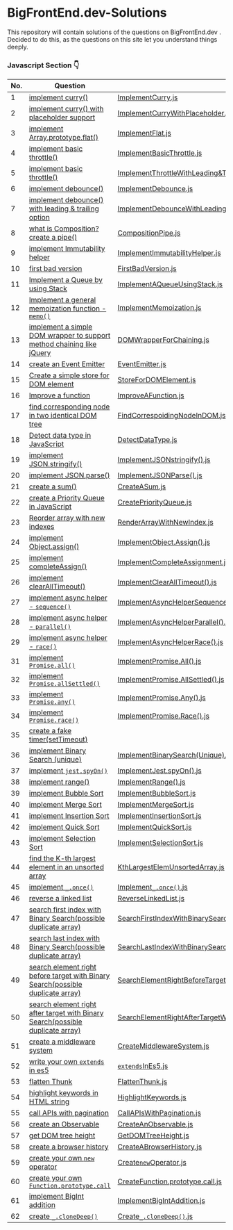 # BigFrontEnd.dev-Solutions
This repository will contain solutions of the questions on BigFrontEnd.dev . Decided to do this, as the questions on this site let you understand things deeply.

### Javascript Section 👇

| No. | Question | Solution  
|--| ------- | ------ |  
|1|[implement curry()](https://bigfrontend.dev/problem/implement-curry)| [ImplementCurry.js](ImplementCurry.js) 
|2|[implement curry() with placeholder support](https://bigfrontend.dev/problem/implement-curry-with-placeholder)| [ImplementCurryWithPlaceholder.js](ImplementCurryWithPlaceholder.js) 
|3|[implement Array.prototype.flat()](https://bigfrontend.dev/problem/implement-Array-prototype.flat)| [ImplementFlat.js](ImplementFlat.js) 
|4|[implement basic throttle()](https://bigfrontend.dev/problem/implement-basic-throttle)| [ImplementBasicThrottle.js](ImplementBasicThrottle.js)
|5|[implement basic throttle()](https://bigfrontend.dev/problem/implement-throttle-with-leading-and-trailing-option)| [ImplementThrottleWithLeading&TrailingOption.js](ImplementThrottleWithLeading&TrailingOption.js)
|6|[implement debounce()](https://bigfrontend.dev/problem/implement-throttle-with-leading-and-trailing-option)| [ImplementDebounce.js](ImplementDebounce.js)
|7|[implement debounce() with leading & trailing option](https://bigfrontend.dev/problem/implement-throttle-with-leading-and-trailing-option)| [ImplementDebounceWithLeadingTrailingOption.js](ImplementDebounceWithLeadingTrailingOption.js)
|8|[what is Composition? create a pipe()](https://bigfrontend.dev/problem/what-is-composition-create-a-pipe)|[CompositionPipe.js](CompositionPipe.js)
|9|[implement Immutability helper](https://bigfrontend.dev/problem/implement-Immutability-helper)|[ImplementImmutabilityHelper.js](ImplementImmutabilityHelper.js)
|10|[first bad version](https://bigfrontend.dev/problem/first-bad-version)|[FirstBadVersion.js](FirstBadVersion.js)
|11|[Implement a Queue by using Stack](https://bigfrontend.dev/problem/implement-a-queue-by-using-stack)|[ImplementAQueueUsingStack.js](ImplementAQueueUsingStack.js)
|12|[Implement a general memoization function - `memo()`](https://bigfrontend.dev/problem/implement-general-memoization-function)|[ImplementMemoization.js](ImplementMemoization.js)
|13|[implement a simple DOM wrapper to support method chaining like jQuery](https://bigfrontend.dev/problem/implement-a-simple-DOM-wrapper-to-support-method-chaining-like-jQuery)|[DOMWrapperForChaining.js](DOMWrapperForChaining.js)
|14|[create an Event Emitter](https://bigfrontend.dev/problem/create-an-Event-Emitter)|[EventEmitter.js](EventEmitter.js)
|15|[Create a simple store for DOM element](https://bigfrontend.dev/problem/create-a-simple-store-for-DOM-node)|[StoreForDOMElement.js](StoreForDOMElement.js)
|16|[Improve a function](https://bigfrontend.dev/problem/improve-a-function)|[ImproveAFunction.js](ImproveAFunction.js)
|17|[find corresponding node in two identical DOM tree](https://bigfrontend.dev/problem/find-corresponding-node-in-two-identical-DOM-tree)|[FindCorrespoidingNodeInDOM.js](FindCorrespoidingNodeInDOM.js)
|18|[Detect data type in JavaScript](https://bigfrontend.dev/problem/detect-data-type-in-JavaScript)|[DetectDataType.js](DetectDataType.js)
|19|[implement JSON.stringify()](https://bigfrontend.dev/problem/implement-JSON-stringify)|[ImplementJSONstringify().js](ImplementJSONstringify().js)
|20|[implement JSON.parse()](https://bigfrontend.dev/problem/implement-JSON-parse)|[ImplementJSONParse().js](ImplementJSONParse().js)
|21|[create a sum()](https://bigfrontend.dev/problem/create-a-sum)|[CreateASum.js](CreateASum.js)
|22|[create a Priority Queue in JavaScript](https://bigfrontend.dev/problem/create-a-priority-queue-in-JavaScript)|[CreatePriorityQueue.js](CreatePriorityQueue.js)
|23|[Reorder array with new indexes](https://bigfrontend.dev/problem/reorder-array-with-new-indexes)|[RenderArrayWithNewIndex.js](RenderArrayWithNewIndex.js)
|24|[implement Object.assign()](https://bigfrontend.dev/problem/implement-object-assign)|[ImplementObject.Assign().js](ImplementObject.Assign().js)
|25|[implement completeAssign()](https://bigfrontend.dev/problem/implement-completeAssign)|[ImplementCompleteAssignment.js](ImplementCompleteAssignment.js)
|26|[implement clearAllTimeout()](https://bigfrontend.dev/problem/implement-clearAllTimeout)|[ImplementClearAllTimeout().js](ImplementClearAllTimeout().js)
|27|[implement async helper - `sequence()`](https://bigfrontend.dev/problem/implement-async-helper-sequence)|[ImplementAsyncHelperSequence().js](ImplementAsyncHelperSequence().js)
|28|[implement async helper - `parallel()`](https://bigfrontend.dev/problem/implement-async-helper-parallel)|[ImplementAsyncHelperParallel().js](ImplementAsyncHelperParallel().js)
|29|[implement async helper - `race()`](https://bigfrontend.dev/problem/implement-async-helper-race)|[ImplementAsyncHelperRace().js](ImplementAsyncHelperRace().js)
|31|[implement `Promise.all()`](https://bigfrontend.dev/problem/implement-Promise-all)|[ImplementPromise.All().js](ImplementPromise.All().js)
|32|[implement `Promise.allSettled()`](https://bigfrontend.dev/problem/implement-Promise-allSettled)|[ImplementPromise.AllSettled().js](ImplementPromise.AllSettled().js)
|33|[implement `Promise.any()`](https://bigfrontend.dev/problem/implement-Promise-any)|[ImplementPromise.Any().js](ImplementPromise.Any().js)
|34|[implement `Promise.race()`](https://bigfrontend.dev/problem/implement-Promise-race)|[ImplementPromise.Race().js](ImplementPromise.Race().js)
|35|[create a fake timer(setTimeout)](https://bigfrontend.dev/problem/create-a-fake-timer)|[]()
|36|[implement Binary Search (unique)](https://bigfrontend.dev/problem/implement-Binary-Search-Unique)|[ImplementBinarySearch(Unique).js](ImplementBinarySearch(Unique).js)
|37|[implement `jest.spyOn()`](https://bigfrontend.dev/problem/implement-spyOn)|[ImplementJest.spyOn().js](ImplementJest.spyOn().js)
|38|[implement range()](https://bigfrontend.dev/problem/implement-range)|[ImplementRange().js](ImplementRange().js)
|39|[implement Bubble Sort](https://bigfrontend.dev/problem/implement-Bubble-Sort)|[ImplementBubbleSort.js](ImplementBubbleSort.js)
|40|[implement Merge Sort](https://bigfrontend.dev/problem/implement-Merge-Sort)|[ImplementMergeSort.js](ImplementMergeSort.js)
|41|[implement Insertion Sort](https://bigfrontend.dev/problem/implement-Insertion-Sort)|[ImplementInsertionSort.js](ImplementInsertionSort.js)
|42|[implement Quick Sort](https://bigfrontend.dev/problem/implement-Quick-Sort)|[ImplementQuickSort.js](ImplementQuickSort.js)
|43|[implement Selection Sort](https://bigfrontend.dev/problem/implement-Selection-Sort)|[ImplementSelectionSort.js](ImplementSelectionSort.js)
|44|[find the K-th largest element in an unsorted array](https://bigfrontend.dev/problem/find-the-K-th-largest-element-in-an-unsorted-array)|[KthLargestElemUnsortedArray.js](KthLargestElemUnsortedArray.js)
|45|[implement `_.once()`](https://bigfrontend.dev/problem/implement-once)|[Implement`_.once()`.js](Implement`_.once()`.js)
|46|[reverse a linked list](https://bigfrontend.dev/problem/Reverse-a-linked-list)|[ReverseLinkedList.js](ReverseLinkedList.js)
|47|[search first index with Binary Search(possible duplicate array)](https://bigfrontend.dev/problem/search-first-index-with-Binary-Search-duplicate-array)|[SearchFirstIndexWithBinarySearch(PossibleDuplicateArray).js](SearchFirstIndexWithBinarySearch(PossibleDuplicateArray).js)
|48|[search last index with Binary Search(possible duplicate array)](https://bigfrontend.dev/problem/search-last-index-with-Binary-Search-possible-duplicate-array)|[SearchLastIndexWithBinarySearch(PossibleDuplicateArray).js](SearchLastIndexWithBinarySearch(PossibleDuplicateArray).js)
|49|[search element right before target with Binary Search(possible duplicate array)](https://bigfrontend.dev/problem/search-element-right-before-target-with-Binary-Search-possible-duplicate-array)|[SearchElementRightBeforeTargetWithBinarySearch(possibleDuplicateArray).js](SearchElementRightBeforeTargetWithBinarySearch(possibleDuplicateArray).js)
|50|[search element right after target with Binary Search(possible duplicate array)](https://bigfrontend.dev/problem/search-element-right-after-target-with-Binary-Search-possible-duplicate-array)|[SearchElementRightAfterTargetWithBinarySearch(possibleDuplicateArray).js](SearchElementRightAfterTargetWithBinarySearch(possibleDuplicateArray).js)
|51|[create a middleware system](https://bigfrontend.dev/problem/create-a-middleware-system)|[CreateMiddlewareSystem.js](CreateMiddlewareSystem.js)
|52|[write your own `extends` in es5](https://bigfrontend.dev/problem/write-your-own-extends-in-es5)|[`extends`InEs5.js](`extends`InEs5.js)
|53|[flatten Thunk](https://bigfrontend.dev/problem/flatten-Thunk)|[FlattenThunk.js](FlattenThunk.js)
|54|[highlight keywords in HTML string](https://bigfrontend.dev/problem/highlight-keywords-in-HTML-string)|[HighlightKeywords.js](HighlightKeywords.js)
|55|[call APIs with pagination](https://bigfrontend.dev/problem/call-APIs-with-pagination)|[CallAPIsWithPagination.js](CallAPIsWithPagination.js)
|56|[create an Observable](https://bigfrontend.dev/problem/create-an-Observable)|[CreateAnObservable.js](CreateAnObservable.js)
|57|[get DOM tree height](https://bigfrontend.dev/problem/get-DOM-tree-height)|[GetDOMTreeHeight.js](GetDOMTreeHeight.js)
|58|[create a browser history](https://bigfrontend.dev/problem/create-a-browser-history)|[CreateABrowserHistory.js](CreateABrowserHistory.js)
|59|[create your own `new` operator](https://bigfrontend.dev/problem/create-your-own-new-operator)|[Create`new`Operator.js](Create`new`Operator.js)
|60|[create your own `Function.prototype.call`](https://bigfrontend.dev/problem/create-call-method)|[CreateFunction.prototype.call.js](CreateFunction.prototype.call.js)
|61|[implement BigInt addition](https://bigfrontend.dev/problem/add-BigInt-string)|[ImplementBigIntAddition.js](ImplementBigIntAddition.js)
|62|[create `_.cloneDeep()`](https://bigfrontend.dev/problem/create-cloneDeep)|[Create`_.cloneDeep()`.js](Create`_.cloneDeep()`.js)
